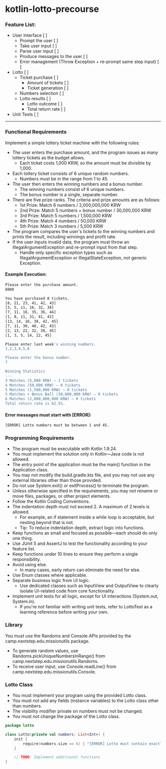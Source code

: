 # kotlin-lotto-precourse

### Feature List:

* User Interface [ ]
  * Prompt the user [ ]
  * Take user input [ ]
  * Parse user input [ ]
  * Produce messages to the user [ ]
  * Error management (Throw Exception + re-prompt same step input) [ ]
* Lotto [ ]
  * Ticket purchase [ ]
    * Amount of tickets [ ]
    * Ticket generation [ ]
  * Numbers selection [ ]
  * Lotto results [ ]
    * Lotto outcome [ ]
    * Total return rate [ ]
* Unit Tests [ ]

---

### Functional Requirements
Implement a simple lottery ticket machine with the following rules:

* The user enters the purchase amount, and the program issues as many lottery tickets as the budget allows.
  * Each ticket costs 1,000 KRW, so the amount must be divisible by 1,000.
* Each lottery ticket consists of 6 unique random numbers. 
  * Numbers must be in the range from 1 to 45.
* The user then enters the winning numbers and a bonus number.
  * The winning numbers consist of 6 unique numbers.
  * The bonus number is a single, separate number.
* There are five prize ranks. The criteria and prize amounts are as follows:
  * 1st Prize: Match 6 numbers / 2,000,000,000 KRW
  * 2nd Prize: Match 5 numbers + bonus number / 30,000,000 KRW
  * 3rd Prize: Match 5 numbers / 1,500,000 KRW
  * 4th Prize: Match 4 numbers / 50,000 KRW
  * 5th Prize: Match 3 numbers / 5,000 KRW
* The program compares the user's tickets to the winning numbers and prints the result, including winnings and profit rate.
* If the user inputs invalid data, the program must throw an IllegalArgumentException and re-prompt input from that step.
  * Handle only specific exception types such as IllegalArgumentException or IllegalStateException, not generic Exception.

#### Example Execution:
```bash
Please enter the purchase amount.
8000

You have purchased 8 tickets.
[8, 21, 23, 41, 42, 43] 
[3, 5, 11, 16, 32, 38] 
[7, 11, 16, 35, 36, 44] 
[1, 8, 11, 31, 41, 42] 
[13, 14, 16, 38, 42, 45] 
[7, 11, 30, 40, 42, 43] 
[2, 13, 22, 32, 38, 45] 
[1, 3, 5, 14, 22, 45]

Please enter last week's winning numbers.
1,2,3,4,5,6

Please enter the bonus number.
7

Winning Statistics
---
3 Matches (5,000 KRW) – 1 tickets
4 Matches (50,000 KRW) – 0 tickets
5 Matches (1,500,000 KRW) – 0 tickets
5 Matches + Bonus Ball (30,000,000 KRW) – 0 tickets
6 Matches (2,000,000,000 KRW) – 0 tickets
Total return rate is 62.5%.
```

#### Error messages must start with [ERROR]:
```bash
[ERROR] Lotto numbers must be between 1 and 45.
```

### Programming Requirements
* The program must be executable with Kotlin 1.9.24.
* You must implement the solution only in Kotlin—Java code is not allowed.
* The entry point of the application must be the main() function in the Application class.
* You may not modify the build.gradle.kts file, and you may not use any external libraries other than those provided.
* Do not use System.exit() or exitProcess() to terminate the program.
* Unless otherwise specified in the requirements, you may not rename or move files, packages, or other project elements.
* Follow the Kotlin Coding Conventions.
* The indentation depth must not exceed 2. A maximum of 2 levels is allowed.
  * For example, an if statement inside a while loop is acceptable, but nesting beyond that is not.
  * Tip: To reduce indentation depth, extract logic into functions.
* Keep functions as small and focused as possible—each should do only one thing.
* Use JUnit 5 and AssertJ to test the functionality according to your feature list.
* Keep functions under 10 lines to ensure they perform a single responsibility.
* Avoid using else.
  * In many cases, early return can eliminate the need for else.
* Use Enum classes where applicable.
* Separate business logic from UI logic.
  * Use dedicated classes such as InputView and OutputView to clearly isolate UI-related code from core functionality.
* Implement unit tests for all logic, except for UI interactions (System.out, System.in).
  * If you're not familiar with writing unit tests, refer to LottoTest as a learning reference before writing your own.

### Library
You must use the Randoms and Console APIs provided by the camp.nextstep.edu.missionutils package.
* To generate random values, use Randoms.pickUniqueNumbersInRange() from camp.nextstep.edu.missionutils.Randoms.
* To receive user input, use Console.readLine() from camp.nextstep.edu.missionutils.Console.

### Lotto Class
* You must implement your program using the provided Lotto class.
* You must not add any fields (instance variables) to the Lotto class other than numbers.
* The visibility modifier private on numbers must not be changed.
* You must not change the package of the Lotto class.

```kotlin
package lotto

class Lotto(private val numbers: List<Int>) {
    init {
        require(numbers.size == 6) { "[ERROR] Lotto must contain exactly 6 numbers." }
    }

    // TODO: Implement additional functions
}
```